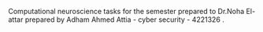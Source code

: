 Computational neuroscience tasks for the semester
prepared to Dr.Noha El-attar
prepared by Adham Ahmed Attia - cyber security - 4221326 .
